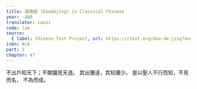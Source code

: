 ```yaml
---
title: 道德經 (Dàodéjīng) in Classical Chinese
year: -400
translator: Laozi
code: lao
source:
  { label: Chinese Text Project, url: https://ctext.org/dao-de-jing?en=off }
isbn: N/A
part: 2
chapter: 47
---
```


不出戶知天下；不闚牖見天道。
其出彌遠，其知彌少。
是以聖人不行而知，不見而名，
不為而成。
